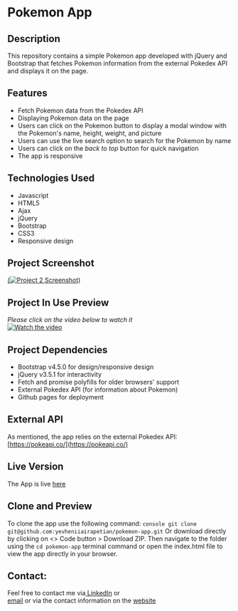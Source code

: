 # Pokemon App

## Description
This repository contains a simple Pokemon app developed with jQuery and Bootstrap that fetches Pokemon information from the external Pokedex API and displays it on the page.

## Features
- Fetch Pokemon data from the Pokedex API
- Displaying Pokemon data on the page
- Users can click on the Pokemon button to display a modal window with the Pokemon's name, height, weight, and picture
- Users can use the live search option to search for the Pokemon by name
- Users can click on the _back to top_ button for quick navigation
- The app is responsive

## Technologies Used
- Javascript
- HTML5
- Ajax
- jQuery
- Bootstrap
- CSS3
- Responsive design

## Project Screenshot
[(<a href="https://ibb.co/HTLVn3j"><img src="https://i.ibb.co/HTLVn3j/2023-10-13-23h17-56.png" alt="Project 2 Screenshot" border="0"></a>)]([https://youtu.be/vt5fpE0bzSY](https://streamable.com/qglgcd))   
## Project In Use Preview
_Please click on the video below to watch it_   
[![Watch the video](https://i.ibb.co/HTLVn3j/2023-10-13-23h17-56.png)](https://streamable.com/5lurz9)

## Project Dependencies
- Bootstrap v4.5.0 for design/responsive design
- jQuery v3.5.1 for interactivity
- Fetch and promise polyfills for older browsers' support
- External Pokedex API (for information about Pokemon)
- Github pages for deployment

## External API 
As mentioned, the app relies on the external Pokedex API: 
[https://pokeapi.co/](https://pokeapi.co/) 

## Live Version
The App is live [here](https://yevheniiairapetian.github.io/pokemon-app/)

## Clone and Preview 
To clone the app use the following command:
```console git clone git@github.com:yevheniiairapetian/pokemon-app.git```
Or download directly by clicking on <> Code button > Download ZIP. Then navigate to the folder using the ```cd pokemon-app``` terminal command or open the index.html file to view the app directly in your browser.

## Contact:
Feel free to contact me via[ LinkedIn](https://www.linkedin.com/in/yevhenii-airapetian/) or  
[email](mailto:sonkozhenia11@gmail.com) or 
via the contact information on the [website](https://yevheniiairapetian.github.io/portfolio-website/contact.html) 





